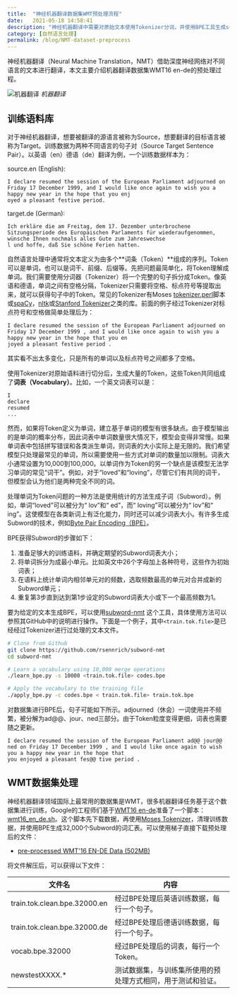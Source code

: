 ```yaml
---
title:  "神经机器翻译数据集WMT预处理流程"
date:   2021-05-18 14:58:41 
description: "神经机器翻译中需要对原始文本使用Tokenizer分词，并使用BPE工具生成subword子词。"
category: [自然语言处理]
permalink: /blog/NMT-dataset-preprocess
---
```


神经机器翻译（Neural Machine Translation，NMT）借助深度神经网络对不同语言的文本进行翻译，本文主要介绍机器翻译数据集WMT16 en-de的预处理过程。

![机器翻译](http://aixingqiu-1258949597.cos.ap-beijing.myqcloud.com/2021-05-18-070114.gif)
*机器翻译*

## 训练语料库

对于神经机器翻译，想要被翻译的源语言被称为Source，想要翻译的目标语言被称为Target。训练数据为两种不同语言的句子对（Source Target Sentence Pair）。以英语（en）德语（de）翻译为例，一个训练数据样本为：

source.en (English):

```
I declare resumed the session of the European Parliament adjourned on Friday 17 December 1999, and I would like once again to wish you a happy new year in the hope that you enj
oyed a pleasant festive period.
```

target.de (German):

```
Ich erkläre die am Freitag, dem 17. Dezember unterbrochene Sitzungsperiode des Europäischen Parlaments für wiederaufgenommen, wünsche Ihnen nochmals alles Gute zum Jahreswechse
l und hoffe, daß Sie schöne Ferien hatten.
```

自然语言处理中通常将文本定义为由多个**词条（Token）**组成的序列。Token可以是单词，也可以是词干、前缀、后缀等。先把问题最简单化，将Token理解成单词。我们需要使用分词器（Tokenizer）将一个完整的句子拆分成Token。像英语和德语，单词之间有空格分隔，Tokenizer只需要将空格、标点符号等提取出来，就可以获得句子中的Token。常见的Tokenizer有Moses [tokenizer.perl](https://github.com/moses-smt/mosesdecoder/blob/master/scripts/tokenizer/tokenizer.perl)脚本或[spaCy](https://spacy.io/docs/usage/processing-text)，[nltk](http://www.nltk.org/api/nltk.tokenize.html)或[Stanford Tokenizer](http://nlp.stanford.edu/software/tokenizer.shtml)之类的库。前面的例子经过Tokenizer对标点符号和空格做简单处理后为：

```
I declare resumed the session of the European Parliament adjourned on Friday 17 December 1999 , and I would like once again to wish you a happy new year in the hope that you en
joyed a pleasant festive period .
```

其实看不出太多变化，只是所有的单词以及标点符号之间都多了空格。

使用Tokenizer对原始语料进行切分后，生成大量的Token，这些Token共同组成了**词表（Vocabulary）**。比如，一个英文词表可以是：

```
I
declare
resumed
...
```

然而，如果将Token定义为单词，建立基于单词的模型有很多缺点。由于模型输出的是单词的概率分布，因此词表中单词数量很大情况下，模型会变得非常慢。如果单词表中包括拼写错误和各类派生单词，则词表的大小实际上是无限的。我们希望模型只处理最常见的单词，所以需要使用一些方式对单词的数量加以限制。词表大小通常设置为10,000到100,000。以单词作为Token的另一个缺点是该模型无法学习单词的常见“词干”。例如，对于“loved”和“loving”，尽管它们有共同的词干，但模型会认为他们是两种完全不同的词。

处理单词为Token问题的一种方法是使用统计的方法生成子词（Subword）。例如，单词“loved”可以被分为“ lov”和“ ed”，而“ loving”可以被分为“ lov”和“ ing”。这使模型在各类新词上有泛化能力，同时还可以减少词表大小。有许多生成Subword的技术，例如[Byte Pair Encoding（BPE）](https://arxiv.org/abs/1508.07909)。

BPE获得Subword的步骤如下：

1. 准备足够大的训练语料，并确定期望的Subword词表大小；
2. 将单词拆分为成最小单元。比如英文中26个字母加上各种符号，这些作为初始词表；
3. 在语料上统计单词内相邻单元对的频数，选取频数最高的单元对合并成新的Subword单元；
4. 重复第3步直到达到第1步设定的Subword词表大小或下一个最高频数为1。

要为给定的文本生成BPE，可以使用[subword-nmt](https://github.com/rsennrich/subword-nmt) 这个工具，具体使用方法可以参照其GitHub中的说明进行操作。下面是一个例子，其中`<train.tok.file>`是已经经过Tokenizer进行过处理的文本文件。

```bash
# Clone from Github
git clone https://github.com/rsennrich/subword-nmt
cd subword-nmt

# Learn a vocabulary using 10,000 merge operations
./learn_bpe.py -s 10000 <train.tok.file> codes.bpe

# Apply the vocabulary to the training file
./apply_bpe.py -c codes.bpe < train.tok.file> train.tok.bpe
```

对数据集进行BPE后，句子可能如下所示。adjourned（休会）一词使用并不频繁，被分解为ad@@、jour、ned三部分。由于Token粒度变得更细，词表也需要随之更新。

```
I declare resumed the session of the European Parliament ad@@ jour@@ ned on Friday 17 December 1999 , and I would like once again to wish you a happy new year in the hope that 
you enjoyed a pleasant fes@@ tive period .
```

## WMT数据集处理

神经机器翻译领域国际上最常用的数据集是WMT，很多机器翻译任务基于这个数据集进行训练，Google的工程师们基于[WMT16 en-de](http://www.statmt.org/wmt16/translation-task.html)准备了一个脚本：[wmt16_en_de.sh](https://github.com/google/seq2seq/blob/master/bin/data/wmt16_en_de.sh)。这个脚本先下载数据，再使用[Moses Tokenizer](https://github.com/moses-smt/mosesdecoder/blob/master/scripts/tokenizer/tokenizer.perl)，清理训练数据，并使用BPE生成32,000个Subword的词汇表。可以使用梯子直接下载预处理后的文件：
- [pre-processed WMT'16 EN-DE Data (502MB)](https://drive.google.com/open?id=0B_bZck-ksdkpM25jRUN2X2UxMm8)

 将文件解压后，可以获得以下文件：

| 文件名                         | 内容                                                         |
| ------------------------------ | ------------------------------------------------------------ |
| train.tok.clean.bpe.32000.en | 经过BPE处理后英语训练数据，每行一个句子。                    |
| train.tok.clean.bpe.32000.de | 经过BPE处理后德语训练数据，每行一个句子。                    |
| vocab.bpe.32000              | 经过BPE处理后的词表，每行一个Token。                         |
| newstestXXXX.*               | 测试数据集，与训练集所使用的预处理方式相同，用于测试和验证。 |

